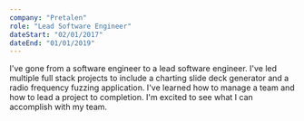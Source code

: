 ```yaml
---
company: "Pretalen"
role: "Lead Software Engineer"
dateStart: "02/01/2017"
dateEnd: "01/01/2019"
---
```


I've gone from a software engineer to a lead software engineer. I've led multiple full stack projects to include a charting slide deck generator and a radio frequency fuzzing application. I've learned how to manage a team and how to lead a project to completion. I'm excited to see what I can accomplish with my team.

